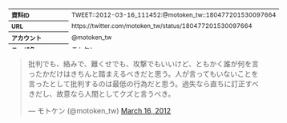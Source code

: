 <table style="font-size: 9pt; width: 610px; margin-bottom: 20px; height: 80px;">
<tbody>
    <tr>
        <th align=left>資料ID</th>
        <td align=left>TWEET::2012-03-16_111452:@motoken_tw::180477201530097664</td>
    </tr>
    <tr>
        <th align=left>URL</th>
        <td align=left>https://twitter.com/motoken_tw/status/180477201530097664</td>
    </tr>
    <tr>
        <th align=left>アカウント</th>
        <td align=left>@motoken_tw</td>
    </tr>
    <tr>
        <th align=left>ユーザ名</th>
        <td align=left>モトケン</td>
    </tr>
    <tr>
        <th align=left>ツイートの記録日時</th>
        <td align=left>created_at 2022-08-24_1440</td>
    </tr>
</tbody>
</table>
<blockquote class="twitter-tweet" data-width="450"  data-lang="ja"><p lang="ja" dir="ltr">批判でも、絡みで、難くせでも、攻撃でもいいけど、ともかく誰が何を言ったかだけはきちんと踏まえるべきだと思う。人が言ってもいないことを言ったとして批判するのは最低の行為だと思う。過失なら直ちに訂正すべきだし、故意なら人間としてクズと言うべき。</p>&mdash; モトケン (@motoken_tw) <a href="https://twitter.com/motoken_tw/status/180477201530097664?ref_src=twsrc%5Etfw">March 16, 2012</a></blockquote>
<script async src="https://platform.twitter.com/widgets.js" charset="utf-8"></script>


